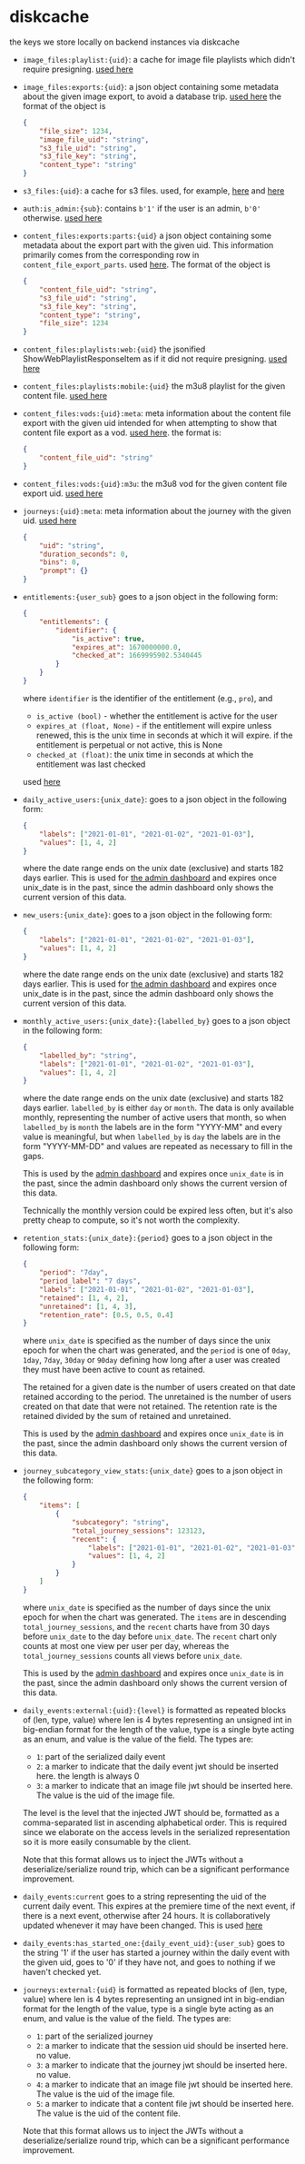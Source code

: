 # diskcache

the keys we store locally on backend instances via diskcache

-   `image_files:playlist:{uid}`: a cache for image file playlists which didn't require
    presigning. [used here](../../image_files/routes/playlist.py)
-   `image_files:exports:{uid}`: a json object containing some metadata about the given
    image export, to avoid a database trip. [used here](<[here](../../image_files/routes/image.py)>)
    the format of the object is
    ```json
    {
        "file_size": 1234,
        "image_file_uid": "string",
        "s3_file_uid": "string",
        "s3_file_key": "string",
        "content_type": "string"
    }
    ```
-   `s3_files:{uid}`: a cache for s3 files. used, for example,
    [here](../../image_files/routes/image.py) and [here](../../content_files/helper.py)
-   `auth:is_admin:{sub}`: contains `b'1'` if the user is an admin, `b'0'` otherwise.
    [used here](../../auth.py)
-   `content_files:exports:parts:{uid}` a json object containing some metadata about the
    export part with the given uid. This information primarily comes from the corresponding
    row in `content_file_export_parts`. used [here](../../content_files/helper.py). The
    format of the object is
    ```json
    {
        "content_file_uid": "string",
        "s3_file_uid": "string",
        "s3_file_key": "string",
        "content_type": "string",
        "file_size": 1234
    }
    ```
-   `content_files:playlists:web:{uid}` the jsonified ShowWebPlaylistResponseItem as if it
    did not require presigning. [used here](../../content_files/exports/routes/show_web_playlist.py)
-   `content_files:playlists:mobile:{uid}` the m3u8 playlist for the given content file.
    [used here](../../content_files/routes/show_mobile_playlist.py)
-   `content_files:vods:{uid}:meta`: meta information about the content file export with the
    given uid intended for when attempting to show that content file export as a vod.
    [used here](../../content_files/exports/routes/show_m3u_vod.py). the format is:
    ```json
    {
        "content_file_uid": "string"
    }
    ```
-   `content_files:vods:{uid}:m3u`: the m3u8 vod for the given content file export uid.
    [used here](../../content_files/exports/routes/show_m3u_vod.py)
-   `journeys:{uid}:meta`: meta information about the journey with the given uid.
    [used here](../../../journeys/helper.py)

    ```json
    {
        "uid": "string",
        "duration_seconds": 0,
        "bins": 0,
        "prompt": {}
    }
    ```

-   `entitlements:{user_sub}` goes to a json object in the following form:

    ```json
    {
        "entitlements": {
            "identifier": {
                "is_active": true,
                "expires_at": 1670000000.0,
                "checked_at": 1669995902.5340445
            }
        }
    }
    ```

    where `identifier` is the identifier of the entitlement (e.g., `pro`), and

    -   `is_active (bool)` - whether the entitlement is active for the user
    -   `expires_at (float, None)` - if the entitlement will expire unless renewed,
        this is the unix time in seconds at which it will expire. if the entitlement is
        perpetual or not active, this is None
    -   `checked_at (float)`: the unix time in seconds at which the entitlement was
        last checked

    used [here](../../users/lib/entitlements.py)

-   `daily_active_users:{unix_date}`: goes to a json object in the following form:

    ```json
    {
        "labels": ["2021-01-01", "2021-01-02", "2021-01-03"],
        "values": [1, 4, 2]
    }
    ```

    where the date range ends on the unix date (exclusive) and starts 182 days earlier.
    This is used for [the admin dashboard](../../admin/routes/read_daily_active_users.py)
    and expires once unix_date is in the past, since the admin dashboard only shows the
    current version of this data.

-   `new_users:{unix_date}`: goes to a json object in the following form:

    ```json
    {
        "labels": ["2021-01-01", "2021-01-02", "2021-01-03"],
        "values": [1, 4, 2]
    }
    ```

    where the date range ends on the unix date (exclusive) and starts 182 days earlier.
    This is used for [the admin dashboard](../../admin/routes/read_new_users.py)
    and expires once unix_date is in the past, since the admin dashboard only shows the
    current version of this data.

-   `monthly_active_users:{unix_date}:{labelled_by}` goes to a json object in the following
    form:

    ```json
    {
        "labelled_by": "string",
        "labels": ["2021-01-01", "2021-01-02", "2021-01-03"],
        "values": [1, 4, 2]
    }
    ```

    where the date range ends on the unix date (exclusive) and starts 182 days earlier.
    `labelled_by` is either `day` or `month`. The data is only available monthly,
    representing the number of active users that month, so when `labelled_by` is
    `month` the labels are in the form "YYYY-MM" and every value is meaningful,
    but when `labelled_by` is `day` the labels are in the form "YYYY-MM-DD" and
    values are repeated as necessary to fill in the gaps.

    This is used by the [admin dashboard](../../admin/routes/read_monthly_active_users.py)
    and expires once `unix_date` is in the past, since the admin dashboard only shows the
    current version of this data.

    Technically the monthly version could be expired less often, but it's also pretty
    cheap to compute, so it's not worth the complexity.

-   `retention_stats:{unix_date}:{period}` goes to a json object in the following form:

    ```json
    {
        "period": "7day",
        "period_label": "7 days",
        "labels": ["2021-01-01", "2021-01-02", "2021-01-03"],
        "retained": [1, 4, 2],
        "unretained": [1, 4, 3],
        "retention_rate": [0.5, 0.5, 0.4]
    }
    ```

    where `unix_date` is specified as the number of days since the unix epoch for when the
    chart was generated, and the `period` is one of `0day`, `1day`, `7day`, `30day` or `90day`
    defining how long after a user was created they must have been active to count as retained.

    The retained for a given date is the number of users created on that date retained according
    to the period. The unretained is the number of users created on that date that were not
    retained. The retention rate is the retained divided by the sum of retained and unretained.

    This is used by the [admin dashboard](../../admin/routes/read_retention_stats.py) and expires
    once `unix_date` is in the past, since the admin dashboard only shows the current version of
    this data.

-   `journey_subcategory_view_stats:{unix_date}` goes to a json object in the following form:

    ```json
    {
        "items": [
            {
                "subcategory": "string",
                "total_journey_sessions": 123123,
                "recent": {
                    "labels": ["2021-01-01", "2021-01-02", "2021-01-03"],
                    "values": [1, 4, 2]
                }
            }
        ]
    }
    ```

    where `unix_date` is specified as the number of days since the unix epoch for when the
    chart was generated. The `items` are in descending `total_journey_sessions`, and the `recent`
    charts have from 30 days before `unix_date` to the day before `unix_date`. The `recent`
    chart only counts at most one view per user per day, whereas the `total_journey_sessions`
    counts all views before `unix_date`.

    This is used by the [admin dashboard](../../admin/routes/read_journey_subcategory_view_stats.py)
    and expires once `unix_date` is in the past, since the admin dashboard only shows the
    current version of this data.

-   `daily_events:external:{uid}:{level}` is formatted as repeated blocks of
    (len, type, value) where len is 4 bytes representing an unsigned int in
    big-endian format for the length of the value, type is a single byte acting
    as an enum, and value is the value of the field. The types are:

    -   `1`: part of the serialized daily event
    -   `2`: a marker to indicate that the daily event jwt should be inserted here. the length
        is always 0
    -   `3`: a marker to indicate that an image file jwt should be inserted here. The value is
        the uid of the image file.

    The level is the level that the injected JWT should be, formatted as a comma-separated list
    in ascending alphabetical order. This is required since we elaborate on the access levels
    in the serialized representation so it is more easily consumable by the client.

    Note that this format allows us to inject the JWTs without a deserialize/serialize round trip,
    which can be a significant performance improvement.

-   `daily_events:current` goes to a string representing the uid of the current daily event.
    This expires at the premiere time of the next event, if there is a next event, otherwise
    after 24 hours. It is collaboratively updated whenever it may have been changed.
    This is used [here](../../daily_events/routes/now.py)

-   `daily_events:has_started_one:{daily_event_uid}:{user_sub}` goes to the string '1' if the
    user has started a journey within the daily event with the given uid, goes to '0' if they
    have not, and goes to nothing if we haven't checked yet.

-   `journeys:external:{uid}` is formatted as repeated blocks of
    (len, type, value) where len is 4 bytes representing an unsigned int in
    big-endian format for the length of the value, type is a single byte acting
    as an enum, and value is the value of the field. The types are:

    -   `1`: part of the serialized journey
    -   `2`: a marker to indicate that the session uid should be inserted here. no value.
    -   `3`: a marker to indicate that the journey jwt should be inserted here. no value.
    -   `4`: a marker to indicate that an image file jwt should be inserted here. The value is
        the uid of the image file.
    -   `5`: a marker to indicate that a content file jwt should be inserted here. The value is
        the uid of the content file.

    Note that this format allows us to inject the JWTs without a deserialize/serialize round trip,
    which can be a significant performance improvement.